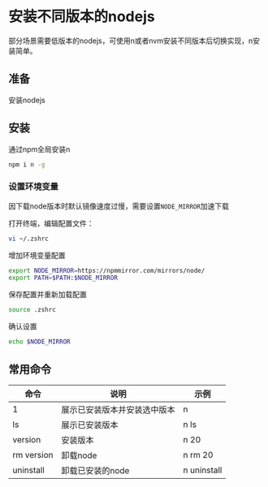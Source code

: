 # 安装不同版本的nodejs

部分场景需要低版本的nodejs，可使用n或者nvm安装不同版本后切换实现，n安装简单。

## 准备

安装nodejs

## 安装

通过npm全局安装n

```bash
npm i n -g
```

### 设置环境变量

因下载node版本时默认镜像速度过慢，需要设置`NODE_MIRROR`加速下载

打开终端，编辑配置文件：

```bash
vi ~/.zshrc
```

增加环境变量配置

```bash
export NODE_MIRROR=https://npmmirror.com/mirrors/node/
export PATH=$PATH:$NODE_MIRROR
```

保存配置并重新加载配置

```bash
source .zshrc
```

确认设置

```bash
echo $NODE_MIRROR
```

## 常用命令

|命令|说明|示例|
|---|---|---|
|1|展示已安装版本并安装选中版本|n|
|ls|展示已安装版本|n ls|
|version|安装版本|n 20|
|rm version|卸载node|n rm 20|
|uninstall|卸载已安装的node|n uninstall|
